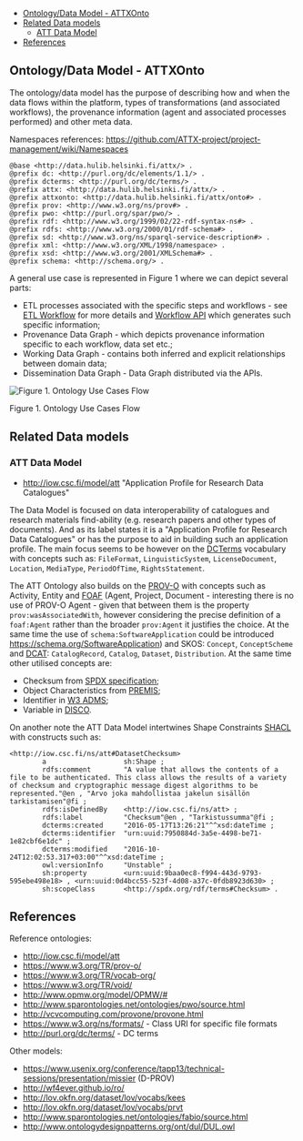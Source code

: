 <!-- TOC START min:1 max:3 link:true update:true -->
  - [Ontology/Data Model - ATTXOnto](#ontologydata-model---attxonto)
  - [Related Data models](#related-data-models)
    - [ATT Data Model](#att-data-model)
  - [References](#references)

<!-- TOC END -->

## Ontology/Data Model - ATTXOnto

The ontology/data model has the purpose of describing how and when the data flows within the platform, types of transformations (and associated workflows), the provenance information (agent and associated processes performed) and other meta data.

Namespaces references: https://github.com/ATTX-project/project-management/wiki/Namespaces

```{turtle}
@base <http://data.hulib.helsinki.fi/attx/> .
@prefix dc: <http://purl.org/dc/elements/1.1/> .
@prefix dcterms: <http://purl.org/dc/terms/> .
@prefix attx: <http://data.hulib.helsinki.fi/attx/> .
@prefix attxonto: <http://data.hulib.helsinki.fi/attx/onto#> .
@prefix prov: <http://www.w3.org/ns/prov#> .
@prefix pwo: <http://purl.org/spar/pwo/> .
@prefix rdf: <http://www.w3.org/1999/02/22-rdf-syntax-ns#> .
@prefix rdfs: <http://www.w3.org/2000/01/rdf-schema#> .
@prefix sd: <http://www.w3.org/ns/sparql-service-description#> .
@prefix xml: <http://www.w3.org/XML/1998/namespace> .
@prefix xsd: <http://www.w3.org/2001/XMLSchema#> .
@prefix schema: <http://schema.org/> .
```

A general use case is represented in Figure 1 where we can depict several parts:
* ETL processes associated with the specific steps and workflows - see [ETL Workflow](https://github.com/ATTX-project/project-management/wiki/ETL-Artifacts) for more details and [Workflow API](https://github.com/ATTX-project/project-management/wiki/WF-API) which generates such specific information;
* Provenance Data Graph - which depicts provenance information specific to each workflow, data set etc.;
* Working Data Graph - contains both inferred and explicit relationships between domain data;
* Dissemination Data Graph - Data Graph distributed via the APIs.

![Figure 1. Ontology Use Cases Flow](https://rawgit.com/ATTX-project/ATTX-project.github.io/master/images/ontology_usecase.svg)

Figure 1. Ontology Use Cases Flow

## Related Data models

### ATT Data Model

* http://iow.csc.fi/model/att "Application Profile for Research Data Catalogues"

The Data Model is focused on data interoperability of catalogues and research materials find-ability (e.g. research papers and other types of documents). And as its label states it is a "Application Profile for Research Data Catalogues" or has the purpose to aid in building such an application profile.
The main focus seems to be however on the [DCTerms](http://dublincore.org/documents/dcmi-terms/#H2) vocabulary with concepts such as: `FileFormat`, `LinguisticSystem`, `LicenseDocument`, `Location`, `MediaType`, `PeriodOfTime`, `RightsStatement`.

The ATT Ontology also builds on the [PROV-O](https://www.w3.org/TR/prov-o/) with concepts such as Activity, Entity and [FOAF](http://xmlns.com/foaf/spec/) (Agent, Project, Document - interesting there is no use of PROV-O Agent - given that between them is the property `prov:wasAssociatedWith`, however considering the precise definition of a `foaf:Agent` rather than the broader `prov:Agent` it justifies the choice. At the same time the use of `schema:SoftwareApplication` could be introduced https://schema.org/SoftwareApplication) and SKOS: `Concept`, `ConceptScheme` and [DCAT](https://www.w3.org/TR/vocab-dcat/): `CatalogRecord`, `Catalog`, `Dataset`, `Distribution`. At the same time other utilised concepts are:
* Checksum from [SPDX specification](https://spdx.org/rdf/terms/);
* Object Characteristics from [PREMIS](http://id.loc.gov/ontologies/premis.html#ObjectCharasteristics);
* Identifier in [W3 ADMS](https://www.w3.org/TR/vocab-adms/);
* Variable in [DISCO](http://rdf-vocabulary.ddialliance.org/discovery.html#RepresentedVariable).

On another note the ATT Data Model intertwines Shape Constraints [SHACL](https://www.w3.org/ns/shacl#) with constructs such as:

```{turtle}
<http://iow.csc.fi/ns/att#DatasetChecksum>
        a                   sh:Shape ;
        rdfs:comment        "A value that allows the contents of a file to be authenticated. This class allows the results of a variety of checksum and cryptographic message digest algorithms to be represented."@en , "Arvo joka mahdollistaa jakelun sisällön tarkistamisen"@fi ;
        rdfs:isDefinedBy    <http://iow.csc.fi/ns/att> ;
        rdfs:label          "Checksum"@en , "Tarkistussumma"@fi ;
        dcterms:created     "2016-05-17T13:26:21"^^xsd:dateTime ;
        dcterms:identifier  "urn:uuid:7950884d-3a5e-4498-be71-1e82cbf6e1dc" ;
        dcterms:modified    "2016-10-24T12:02:53.317+03:00"^^xsd:dateTime ;
        owl:versionInfo     "Unstable" ;
        sh:property         <urn:uuid:9baa0ec8-f994-443d-9793-595ebe498e18> , <urn:uuid:0d4bcc55-523f-4d08-a37c-0fdb8923d630> ;
        sh:scopeClass       <http://spdx.org/rdf/terms#Checksum> .
```

## References

Reference ontologies:
* http://iow.csc.fi/model/att
* https://www.w3.org/TR/prov-o/
* https://www.w3.org/TR/vocab-org/
* https://www.w3.org/TR/void/
* http://www.opmw.org/model/OPMW/#
* http://www.sparontologies.net/ontologies/pwo/source.html
* http://vcvcomputing.com/provone/provone.html
* https://www.w3.org/ns/formats/ - Class URI for specific file formats
* http://purl.org/dc/terms/ - DC terms

Other models:
* https://www.usenix.org/conference/tapp13/technical-sessions/presentation/missier (D-PROV)
* http://wf4ever.github.io/ro/
* http://lov.okfn.org/dataset/lov/vocabs/kees
* http://lov.okfn.org/dataset/lov/vocabs/prvt
* http://www.sparontologies.net/ontologies/fabio/source.html
* http://www.ontologydesignpatterns.org/ont/dul/DUL.owl
